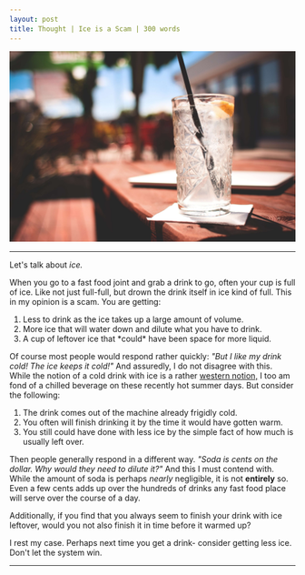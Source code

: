 ```yaml
---
layout: post
title: Thought | Ice is a Scam | 300 words
---
```


![Drink](/assets/drink.jpg "A picture of an iced drink.")

<hr>

Let's talk about <em>ice.</em>

When you go to a fast food joint and grab a drink to go, often your cup is full of ice. Like not just full-full, but drown the drink itself in ice kind of full. This in my opinion is a scam. You are getting:

1. Less to drink as the ice takes up a large amount of volume.
2. More ice that will water down and dilute what you have to drink.
3. A cup of leftover ice that \*could\* have been space for more liquid.

Of course most people would respond rather quickly: <em>"But I like my drink cold! The ice keeps it cold!"</em> And assuredly, I do not disagree with this. While the notion of a cold drink with ice is a rather <a href="https://www.smithsonianmag.com/arts-culture/why-dont-other-countries-use-ice-cubes-50361097">western notion,</a> I too am fond of a chilled beverage on these recently hot summer days. But consider the following:

1. The drink comes out of the machine already frigidly cold.
2. You often will finish drinking it by the time it would have gotten warm.
3. You still could have done with less ice by the simple fact of how much is usually left over.

Then people generally respond in a different way. <em>"Soda is cents on the dollar. Why would they need to dilute it?"</em> And this I must contend with. While the amount of soda is perhaps <em>nearly</em> negligible, it is not <strong>entirely</strong> so. Even a few cents adds up over the hundreds of drinks any fast food place will serve over the course of a day.

Additionally, if you find that you always seem to finish your drink with ice leftover, would you not also finish it in time before it warmed up?

I rest my case. Perhaps next time you get a drink- consider getting less ice. Don't let the system win.

<hr>